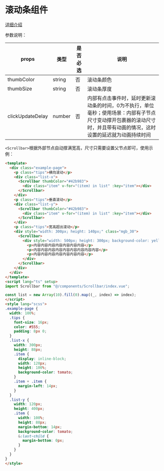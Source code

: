 # 滚动条组件

[详细介绍](https://juejin.cn/post/7068617486186479653)

参数说明：

| props |  类型 | 是否必选 | 说明 |
| --- | --- | --- | --- | 
| thumbColor | string | 否 | 滚动条颜色 |
| thumbSize | string | 否 | 滚动条厚度 |
| clickUpdateDelay | number | 否 | 内部有点击事件时，延时更新滚动条的时间，0为不执行，单位毫秒；使用场景：内部有子节点尺寸变动撑开包裹器的滚动尺寸时，并且带有动画的情况，这时设置的延迟就为动画持续时间 |

`<Scrollbar>`根据外部节点自动撑满宽高，尺寸只需要设置父节点即可，使用示例：

```html
<template>
  <div class="example-page">
    <p class="tips">横向滚动</p>
    <div class="list-x">
      <Scrollbar thumbColor="#42b983">
        <div class="item" v-for="(item) in list" :key="item"></div>
      </Scrollbar>
    </div>
    <p class="tips">垂直滚动</p>
    <div class="list-y">
      <Scrollbar thumbColor="#42b983">
        <div class="item" v-for="(item) in list" :key="item"></div>
      </Scrollbar>
    </div>
    <p class="tips">宽高超出滚动</p>
    <div style="width: 300px; height: 140px;" class="mgb_30">
      <Scrollbar>
        <div style="width: 500px; height: 300px; background-color: yellow; color: #555; line-height: 28px">
          <p>内容内容内容内容内容内容内容</p>
          <p>内容内容内容内容内容内容内容内容内容</p>
          <p>内容内容内容内容内容内容内容</p>
        </div>
      </Scrollbar>
    </div>
  </div>
</template>
<script lang="ts" setup>
import Scrollbar from "@/components/Scrollbar/index.vue";

const list = new Array(10).fill(0).map((_, index) => index);
</script>
<style lang="scss">
.example-page {
  width: 100%;
  .tips {
    font-size: 16px;
    color: #555;
    padding: 8px 0;
  }
  .list-x {
    width: 300px;
    height: 88px;
    .item {
      display: inline-block;
      width: 120px;
      height: 100%;
      background-color: tomato;
    }
    .item + .item {
      margin-left: 14px;
    }
  }
  .list-y {
    width: 120px;
    height: 400px;
    .item {
      width: 100%;
      height: 88px;
      margin-bottom: 14px;
      background-color: tomato;
      &:last-child {
        margin-bottom: 0px;
      }
    }
  }
}
</style>
```